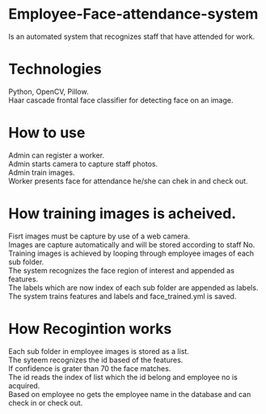 # Employee-Face-attendance-system
Is an automated system that recognizes staff that have attended for work.
# Technologies

Python, OpenCV, Pillow.<br>
Haar cascade frontal face classifier for detecting face on an image.<br>

# How to use

Admin can register a worker.<br>
Admin starts camera to capture staff photos.<br>
Admin train images.<br>
Worker presents face for attendance he/she can chek in and check out.<br>

# How training images is acheived.
Fisrt images must be capture by use of a web camera.<br>
Images are capture automatically and will be stored according to staff No.<br>
Training images is achieved by looping through employee images of each sub folder.<br>
The system recognizes the face region of interest and appended as features.<br>
The labels which are now index of each sub folder are appended as labels.<br>
The system trains features and labels and face_trained.yml is saved.<br>

# How Recogintion works
Each sub folder in employee images is stored as a list.<br>
The syteem recognizes the id based of the features.<br>
If confidence is grater than 70 the face matches.<br>
The id reads the index of list which the id belong and employee no is acquired.<br>
Based on employee no gets the employee name in the database and can check in or check out.<br>
